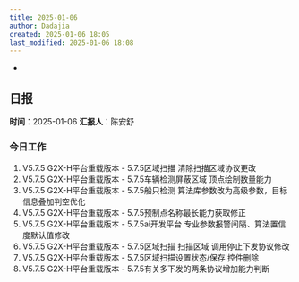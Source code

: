 ```yaml
---
title: 2025-01-06
author: Dadajia
created: 2025-01-06 18:05
last_modified: 2025-01-06 18:08
---
```

-
## 日报
**时间**：2025-01-06 **汇报人**：陈安舒
### 今日工作
1. V5.7.5 G2X-H平台重载版本 - 5.7.5区域扫描 清除扫描区域协议更改
2. V5.7.5 G2X-H平台重载版本 - 5.7.5车辆检测屏蔽区域 顶点绘制数量能力
3. V5.7.5 G2X-H平台重载版本 - 5.7.5船只检测 算法库参数改为高级参数，目标信息叠加判空优化
4. V5.7.5 G2X-H平台重载版本 - 5.7.5预制点名称最长能力获取修正
5. V5.7.5 G2X-H平台重载版本 - 5.7.5ai开发平台 专业参数报警间隔、算法置信度默认值修改
6. V5.7.5 G2X-H平台重载版本 - 5.7.5区域扫描 扫描区域 调用停止下发协议修改
7. V5.7.5 G2X-H平台重载版本 - 5.7.5区域扫描设置状态/保存 控件删除
8. V5.7.5 G2X-H平台重载版本 - 5.7.5有关多下发的两条协议增加能力判断
